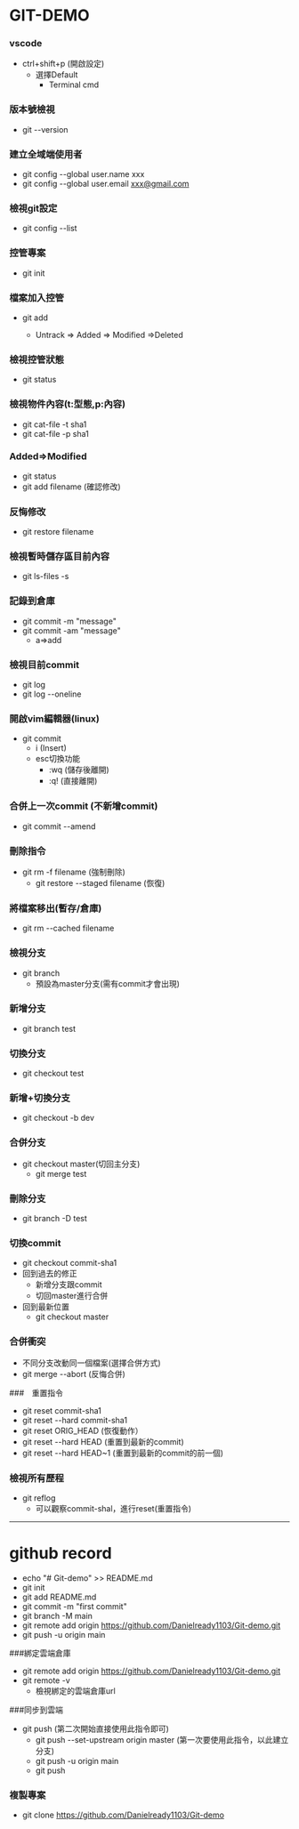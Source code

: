 # GIT-DEMO
### vscode
- ctrl+shift+p (開啟設定)
	-  選擇Default
		- Terminal cmd

### 版本號檢視
- git --version

### 建立全域端使用者
- git config --global user.name xxx
- git config --global user.email xxx@gmail.com

### 檢視git設定
- git config --list

### 控管專案
- git init

### 檔案加入控管
- git add <filename>
	- Untrack => Added => Modified =>Deleted   

### 檢視控管狀態
- git status

### 檢視物件內容(t:型態,p:內容)
- git cat-file -t sha1 
- git cat-file -p sha1

### Added=>Modified 
- git status
- git add filename (確認修改)

### 反悔修改
- git restore filename

### 檢視暫時儲存區目前內容
- git ls-files -s

### 記錄到倉庫
- git commit -m "message"
- git commit -am "message"
	- a=>add
	
### 檢視目前commit 
- git log 
- git log --oneline 

### 開啟vim編輯器(linux)
-   git commit 
	- i (Insert)
	- esc切換功能 
		- :wq (儲存後離開)
		- :q! (直接離開)

### 合併上一次commit (不新增commit)
- git commit --amend


### 刪除指令
- git rm -f filename (強制刪除)
	- git restore --staged filename (恢復)

### 將檔案移出(暫存/倉庫)
- git rm --cached filename

### 檢視分支
- git branch 
	- 預設為master分支(需有commit才會出現)

### 新增分支
- git branch test

### 切換分支
- git checkout test

### 新增+切換分支
- git checkout -b dev

### 合併分支
- git checkout master(切回主分支)
	- git merge test

### 刪除分支
- git branch -D test

### 切換commit
- git checkout commit-sha1
- 回到過去的修正
 	- 新增分支跟commit 
	- 切回master進行合併
- 回到最新位置
	- git checkout master

### 合併衝突
- 不同分支改動同一個檔案(選擇合併方式)
- git merge --abort (反悔合併)

###　重置指令
- git reset commit-sha1
- git reset --hard commit-sha1
- git reset ORIG_HEAD (恢復動作）
- git reset --hard HEAD (重置到最新的commit)
- git reset --hard HEAD~1 (重置到最新的commit的前一個) 

### 檢視所有歷程
- git reflog
	- 可以觀察commit-shal，進行reset(重置指令)
-----------------------------------------
# github record
- echo "# Git-demo" >> README.md
- git init
- git add README.md
- git commit -m "first commit"
- git branch -M main
- git remote add origin https://github.com/Danielready1103/Git-demo.git
- git push -u origin main

###綁定雲端倉庫
- git remote add origin https://github.com/Danielready1103/Git-demo.git
- git remote -v
	- 檢視綁定的雲端倉庫url

###同步到雲端
- git push (第二次開始直接使用此指令即可)
	- git push --set-upstream origin master (第一次要使用此指令，以此建立分支)
	- git push -u origin main
	- git push 

### 複製專案
- git clone https://github.com/Danielready1103/Git-demo